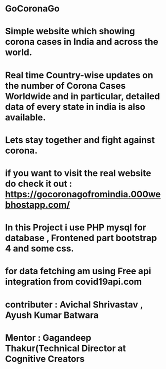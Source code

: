# GoCoronaGo
# Simple website which showing corona cases in India and across the world.

# Real time Country-wise updates on the number of Corona Cases Worldwide and in particular, detailed data of every state in india is also available.

# Lets stay together and fight against corona.

# if you want to visit the real website do check it out : https://gocoronagofromindia.000webhostapp.com/


# In this Project i use PHP mysql for database , Frontened part bootstrap 4 and some css.

# for data fetching am using Free api integration  from covid19api.com 


# contributer : Avichal Shrivastav , Ayush Kumar Batwara

# Mentor : Gagandeep Thakur(Technical Director at Cognitive Creators
